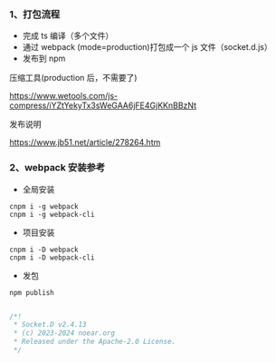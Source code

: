 
### 1、打包流程

* 完成 ts 编译（多个文件）
* 通过 webpack (mode=production)打包成一个 js 文件（socket.d.js）
* 发布到 npm

压缩工具(production 后，不需要了)

https://www.wetools.com/js-compress/iYZtYekyTx3sWeGAA6jFE4GjKKnBBzNt

发布说明

https://www.jb51.net/article/278264.htm

### 2、webpack 安装参考

* 全局安装

```
cnpm i -g webpack
cnpm i -g webpack-cli
```

* 项目安装

```
cnpm i -D webpack
cnpm i -D webpack-cli
```

* 发包

```
npm publish
```


```javascript

/*!
 * Socket.D v2.4.13
 * (c) 2023-2024 noear.org
 * Released under the Apache-2.0 License.
 */

```